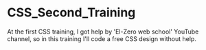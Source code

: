 # CSS_Second_Training
At the first CSS training, I got help by 'El-Zero web school' YouTube channel, so in this training I'll code a free CSS design without help.
